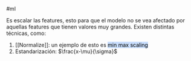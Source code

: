 #ml 

Es escalar las features, esto para que el modelo no se vea afectado por aquellas features que tienen valores muy grandes.
Existen distintas técnicas, como: 
1. [[Normalize]]: un ejemplo de esto es <mark style="background: #ADCCFFA6;">min max scaling</mark>
2. Estandarización: $\frac{x-\mu}{\sigma}$

